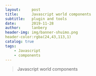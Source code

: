 ```yaml
---
layout:     post
title:      Javascript world components 
subtitle:   plugin and tools
date:       2019-11-28
author:     lanbery
header-img: img/banner-shuimo.png
header-color:rgba(24,43,113,1)
catalog: true
tags:
    - Javascript
    - components  
---
```


> Javascript world components